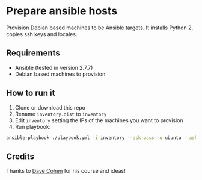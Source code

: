 # Prepare ansible hosts

Provision Debian based machines to be Ansible targets.
It installs Python 2, copies ssh keys and locales.

## Requirements

* Ansible (tested in version 2.7.7)
* Debian based machines to provision

## How to run it

1. Clone or download this repo
2. Rename `inventory.dist` to `inventory`
3. Edit `inventory` setting the IPs of the machines you want to provision
4. Run playbook:

```bash
ansible-playbook ./playbook.yml -i inventory --ask-pass -u ubuntu --ask-become-pass
```

## Credits

Thanks to [Dave Cohen](https://github.com/groovemonkey) for his course and ideas!
